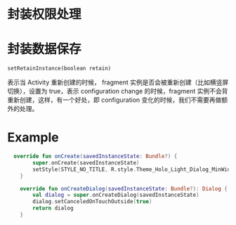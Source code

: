# 封装权限处理



# 封装数据保存

```
setRetainInstance(boolean retain)
```

表示当 Activity 重新创建的时候， fragment 实例是否会被重新创建（比如横竖屏切换），设置为 true，表示 configuration change 的时候，fragment 实例不会背重新创建，这样，有一个好处，即 configuration 变化的时候，我们不需要再做额外的处理。



# Example

```kotlin
  override fun onCreate(savedInstanceState: Bundle?) {
        super.onCreate(savedInstanceState)
        setStyle(STYLE_NO_TITLE, R.style.Theme_Holo_Light_Dialog_MinWidth)
    }

    override fun onCreateDialog(savedInstanceState: Bundle?): Dialog {
        val dialog = super.onCreateDialog(savedInstanceState)
        dialog.setCanceledOnTouchOutside(true)
        return dialog
    }

```

